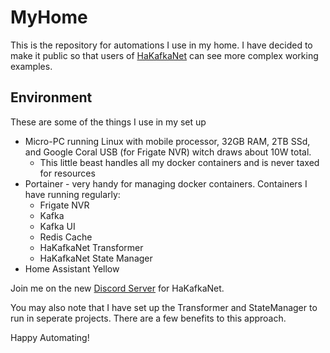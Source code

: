# MyHome
This is the repository for automations I use in my home. I have decided to make it public so that users of [HaKafkaNet](https://github.com/leosperry/ha-kafka-net) can see more complex working examples.

## Environment
These are some of the things I use in my set up
* Micro-PC running Linux with mobile processor, 32GB RAM, 2TB SSd, and Google Coral USB (for Frigate NVR) witch draws about 10W total.
  * This little beast handles all my docker containers and is never taxed for resources
* Portainer - very handy for managing docker containers. Containers I have running regularly:
  * Frigate NVR
  * Kafka
  * Kafka UI
  * Redis Cache
  * HaKafkaNet Transformer
  * HaKafkaNet State Manager
* Home Assistant Yellow

Join me on the new [Discord Server](https://discord.gg/RaGu72RbCt) for HaKafkaNet.

You may also note that I have set up the Transformer and StateManager to run in seperate projects. There are a few benefits to this approach.

Happy Automating!
